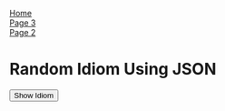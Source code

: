 <p> 
  <a href="index.html">Home</a> <br> 
  <a href="page3.html">Page 3</a> <br>
  <a href="page2.html">Page 2</a>
</p>

<html>
<head>
<title>Page Title</title>
</head>
<body>

<h1> Random Idiom Using JSON </h1>

<button type="button" class="new-quote button">Show Idiom</button>

<dl id="quote"></dl>

<script>
const endpoint = 'https://anastasijaale.github.io/SML5202-AleksandrovaAna/datasets/idioms.json';

function getQuote() {
fetch(endpoint)
.then(function (response) {
return response.json();
})

.then(function(data){
let id = Math.floor(Math.random() * 5);
let idiom = (data.idioms[id].idiom);
let meaning = (data.idioms[id].meaning);
let example =(data.idioms[id].example);


document.querySelector("#quote").innerHTML = "<dt>" + idiom + "<dt>" + "<dd><strong>Example:<strong> " + example + "</dd><dd><strong>Meaning:</strong> " + meaning + "</dd> " ;

//console.log(data.idioms[id].idiom)
})

.catch(function () {
console.log("Error occurred");
});
}

const newQuoteButton = document.querySelector('.new-quote');
newQuoteButton.addEventListener('click', getQuote);

</script>
</body>
</html>
